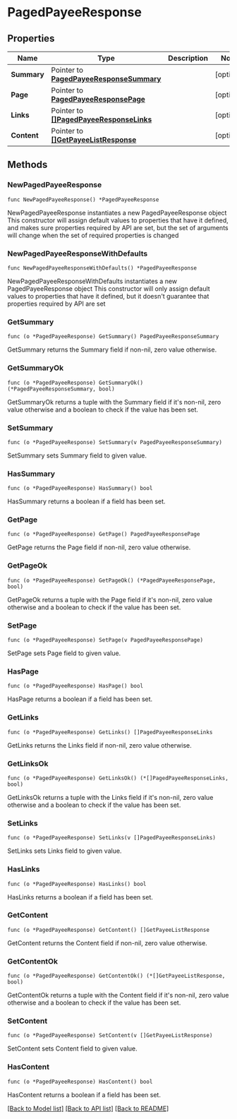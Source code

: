 # PagedPayeeResponse

## Properties

Name | Type | Description | Notes
------------ | ------------- | ------------- | -------------
**Summary** | Pointer to [**PagedPayeeResponseSummary**](PagedPayeeResponseSummary.md) |  | [optional] 
**Page** | Pointer to [**PagedPayeeResponsePage**](PagedPayeeResponsePage.md) |  | [optional] 
**Links** | Pointer to [**[]PagedPayeeResponseLinks**](PagedPayeeResponseLinks.md) |  | [optional] 
**Content** | Pointer to [**[]GetPayeeListResponse**](GetPayeeListResponse.md) |  | [optional] 

## Methods

### NewPagedPayeeResponse

`func NewPagedPayeeResponse() *PagedPayeeResponse`

NewPagedPayeeResponse instantiates a new PagedPayeeResponse object
This constructor will assign default values to properties that have it defined,
and makes sure properties required by API are set, but the set of arguments
will change when the set of required properties is changed

### NewPagedPayeeResponseWithDefaults

`func NewPagedPayeeResponseWithDefaults() *PagedPayeeResponse`

NewPagedPayeeResponseWithDefaults instantiates a new PagedPayeeResponse object
This constructor will only assign default values to properties that have it defined,
but it doesn't guarantee that properties required by API are set

### GetSummary

`func (o *PagedPayeeResponse) GetSummary() PagedPayeeResponseSummary`

GetSummary returns the Summary field if non-nil, zero value otherwise.

### GetSummaryOk

`func (o *PagedPayeeResponse) GetSummaryOk() (*PagedPayeeResponseSummary, bool)`

GetSummaryOk returns a tuple with the Summary field if it's non-nil, zero value otherwise
and a boolean to check if the value has been set.

### SetSummary

`func (o *PagedPayeeResponse) SetSummary(v PagedPayeeResponseSummary)`

SetSummary sets Summary field to given value.

### HasSummary

`func (o *PagedPayeeResponse) HasSummary() bool`

HasSummary returns a boolean if a field has been set.

### GetPage

`func (o *PagedPayeeResponse) GetPage() PagedPayeeResponsePage`

GetPage returns the Page field if non-nil, zero value otherwise.

### GetPageOk

`func (o *PagedPayeeResponse) GetPageOk() (*PagedPayeeResponsePage, bool)`

GetPageOk returns a tuple with the Page field if it's non-nil, zero value otherwise
and a boolean to check if the value has been set.

### SetPage

`func (o *PagedPayeeResponse) SetPage(v PagedPayeeResponsePage)`

SetPage sets Page field to given value.

### HasPage

`func (o *PagedPayeeResponse) HasPage() bool`

HasPage returns a boolean if a field has been set.

### GetLinks

`func (o *PagedPayeeResponse) GetLinks() []PagedPayeeResponseLinks`

GetLinks returns the Links field if non-nil, zero value otherwise.

### GetLinksOk

`func (o *PagedPayeeResponse) GetLinksOk() (*[]PagedPayeeResponseLinks, bool)`

GetLinksOk returns a tuple with the Links field if it's non-nil, zero value otherwise
and a boolean to check if the value has been set.

### SetLinks

`func (o *PagedPayeeResponse) SetLinks(v []PagedPayeeResponseLinks)`

SetLinks sets Links field to given value.

### HasLinks

`func (o *PagedPayeeResponse) HasLinks() bool`

HasLinks returns a boolean if a field has been set.

### GetContent

`func (o *PagedPayeeResponse) GetContent() []GetPayeeListResponse`

GetContent returns the Content field if non-nil, zero value otherwise.

### GetContentOk

`func (o *PagedPayeeResponse) GetContentOk() (*[]GetPayeeListResponse, bool)`

GetContentOk returns a tuple with the Content field if it's non-nil, zero value otherwise
and a boolean to check if the value has been set.

### SetContent

`func (o *PagedPayeeResponse) SetContent(v []GetPayeeListResponse)`

SetContent sets Content field to given value.

### HasContent

`func (o *PagedPayeeResponse) HasContent() bool`

HasContent returns a boolean if a field has been set.


[[Back to Model list]](../README.md#documentation-for-models) [[Back to API list]](../README.md#documentation-for-api-endpoints) [[Back to README]](../README.md)


